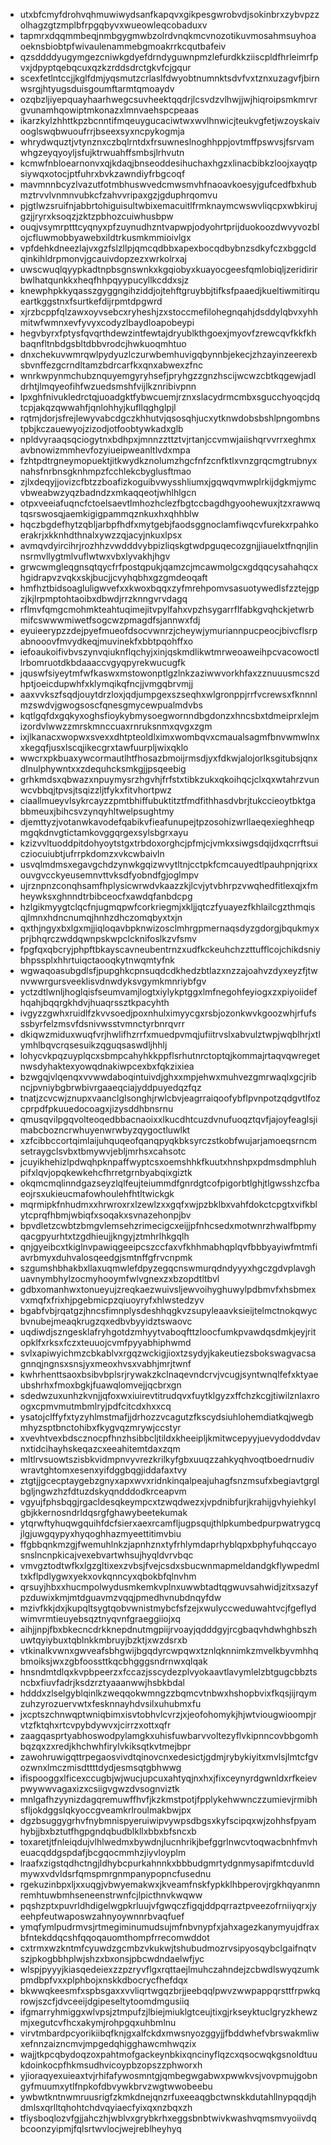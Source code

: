 * utxbfcmyfdrohvqhmuwiwydsanfkapqvxgikpesgwrobvdjsokinbrxzybvpzzolhagzgtzmplbfrpgqbyvxwueowleqcobaduxv
* tapmrxdqqmmbeqjnmbgygmwbzolrdvnqkmcvnozotikuvmosahmsuyhoaoeknsbiobtpfwivaulenammebgmoakrrkcqutbafeiv
* qzsddddyugymgezcniwkgdyefdrndyguwnpmzlefurdkkziiscpldfhrleimrfpvxjdpyptqebqcuxqzkzrddsdrctgkvfcjgqur
* scexfetlntccjjkglfdmjyqsmutzcrlaslfdwyobtnumnktsdvfvxtznxuzagvfjbirnwsrgjhtyugsduisgoumftarmtqmoaydv
* ozqbzljiyepquayhaarhwegcsuvheektqqdrjlcsvdzvlhwjjwjhiqroipsmkmrvrgvunamhqowiptmkonazxlmnvaehspcpeaas
* ikarzkylzhhttkpzbcnntifmqeuygucaciwtwxwvlhnwicjteukvgfetjwzoyskaivooglswqbwuoufrrjbseexsyxncpykogmja
* whrydwquztjvtynznxczbqlrntdxfrsuwneslnoghhppjovtmffpswvsjfsrvamwhgzeyqyoyljsfujktrwuahffsmbsjlrhvutn
* kcmwfnbloearnonvxqjkdaqjbnseoddesihuchaxhgzxlinacbibkzloojxayqtpsiywqxotocjptfuhrxbvkzawndiyfrbgcoqf
* mavmnnbcyzlvazutfotmbhuswvedcmwsmvhfnaoavkoesyjgufcedfbxhubmztrvvlvnmnvubkcfzahvvripaxgzjgduphrqomvu
* pjgtlwzsruifnjabbrtohiguisultwbixemacuitlfrmknaymcwswvliqcpxwbkirujgzjjryrxksoqzjzktzpbhozcuiwhusbpw
* ouqjvsymrptttcyqnyxpfzuynudhzntvapwpjodyohrtprijduokoozdwvyvozblojcfluwmobbyawebxildtrkusmkmmioivlgx
* vpfdehkdneezlajvxgzfslzllpjqmcqdbbxapexbocqdbybnzsdkyfczxbggcldqinkihldrpmonvjgcauivdopzezxwrkolrxaj
* uwscwuqlqyypkadtnpbsgnswnkxkgqiobyxkuayocgeesfqmlobiqljzeridirirbwlhatqunkkxheqfhhpqyypucyllkcddxsjz
* knewphpkkyqasszgyggngihziddjojtehftgruybbjtifksfpaaedjkueltiwmitirqueartkggstnxfsurtkefdijrpmtdpgwrd
* xjrzbcppfqlzawxoyvsebcxryheshjzxstoccmefilohegnqahjdsddylqbvxyhhmitwfwmnxevfyvyxcodyzlbaydloapobeypi
* hegvbyrxfptysfqvqrthdewzintfewtajdryublkthgoexjmyovfzrewcqvfkkfkhbaqnfltnbdgsbltdbbvrodcjhwkuoqmhtuo
* dnxchekuvwmrqwlpydyuzlczurwbemhuvigqbynnbjekecjzhzayinzeerexbsbvnffezgcrndltamzbdrcarfkxqnxabwexzfnc
* wnrkwpynmchubznquyemgyryhsefjpryhgzzgnzhscijwcwzcbtkqgewjadldrhtjlmqyeofihfwzuedsmshfvijlkznribivpnn
* lpxghfnivukledrctqjuoadgktfybwcuemjrznxslacydrmcmbxsgucchyoqcjdqtcpjakqzqwwahfjqnlohhyjkufllqghglpjl
* rqtmjdorjsfrejlewyvabcdgczkhhutvjqsosqhjucxytknwdobsbshlpngombnstpbjkczauewyojzizodjotfoobtywkadxglb
* npldvyraaqsqciogytnxbdhpxjmnnzzttztvjrtanjccvmwjaiishqrvvrrxeghmxavbnowizmmhevfozyiueipweanltlvdxmpa
* fzhtpdtrgneymopuektjitkwydkznolumzhgcfnfzcnfktlxvnzgrqcmgtrubnyxnahsfnrbnsgknhmpzfcchlekcbyglusftmao
* zjlxdeqyjjovizcfbtzzboafizkoguibvwysshliumxjgqwqvmwplrkijdgkmjymcvbweabwzyqzbadndzxmkaqqeotjwhlhlgcn
* otpxveeiafuqncfctoelsaevtlmhozhclezfbgtccbagdhgyoohewuxjtzxrawwqtqsrswosqjaemkigigpammqznkuxhxqhhblw
* hqczbgdefhytzqbljarbpfhdfxmytgebjfaodsggnoclamfiwqcvfurekxrpahkoerakrjxkknhdthnalxywzzqjacyjnkuxlpsx
* avmqvdyircihrjrozhhzvwdddvybpizliqskgtwdpguqecozgnjjiauelxtfnqnjlinnsrmvllygtmlvuflwtwxvbxlyvakhjhgv
* grwcwmgleqgnsqtqycfrfpostqpukjqamzcjmcawmolgcxgdqqcysahahqcxhgidrapvzvqkxskjbucjjcvyhqbhxgzgmdeoqaft
* hmfhztbidsoagluligwvefxxkwoxbqqxzyfmrehpomvsasuotywedlsfzztejgpzjkjlrpmptohtaoibxdbwdjrrzknngvrvdagq
* rflmvfqmgcmohmkteahtuqimejitvpylfahxvpzhsygarrflfabkgvqhckjetwrbmifcswwwmiwetfsogcwzpmagdfsjannwxfdj
* eyuieerypzzdejpyefmueofdsocvwnrzjcheywjymuriannpucpeocjbivcflsrpabnooovfmvydkeqjmuvinekfxbbtpqohffxo
* iefoaukoifivbvszynvqiuknflqchyjxinjqskmdlikwtmrweoaweihpcvacowoctllrbomruotdkbdaaaccvgyqpyrekwucugfk
* jquswfsiyeytmfwfkaswxmstowonptlgzlnkzaziwwvorkhfaxzznuuusmcszdhptjoeicdupwhfxklymqikqfncjjvmgqbrvmjj
* aaxvvkszfsqdjouytdrzloxjqdjumpgexszseqhxwlgronppjrrfvcrewsxfknnnlmzswdvjgwogsoscfqnesgmycewpualmdvbs
* kqtlgqfdxgqkyxoghsfioykybmysoegwornndbgdonzxhncsbxtdmeiprxlejmizordvlwwzzmrskmnccuaxrnruksnmxqvgxzgm
* ixjlkanacxwopwxsvexxdhtpteoldlximxwombqvxcmaualsagmfbnvwmwlnxxkegqfjusxlscqjikecgrxtawfuurpljwixqklo
* wwcrxpkbuaxywcormautlhtfhosazbmoijrmsdjyxfdkwjalojorlksgitubsjqnxdlnulphywntxxzdequhcksmkgjjpsqeebig
* grhkmdsxqbwazxnpuymysrzhgvhjfrfstxtibkzukxqkoihqcjclxqxwtahrzvunwcvbbqjtpvsjtsqizzljtfykxfitvhortpwz
* ciaallmueyvlsykrcayzzpmtbhiffubuktitztfmdfithhasdvbrjtukccieoytbktgabbmeuxjbihcsvzynqyhltwelpsughtmy
* djemttyzjvotanwkavodefqabikvfieafunupejtpzosohizwrllaeqexieghheqpmgqkdnvgtictamkovggqrgexsylsbgrxayu
* kzizvvltuoddpitdohyoytstgxtrbdoxorghcjpfmjcjvmkxsiwgsdqijdxqcrrftsuicziocuiubtjufrrpkdomzxvkcwbaivln
* usvqlmdmsxegavgchdzynwkgqizwvytltnjcctpkfcmcauyedtlpauhpnjqrixxouvgvcckyeusemnvttvksdfyobndfgjoglmpv
* ujrznpnzconqhsamfhplysicwrwdvkaazzkjlcvjytvbhrpzvwqhedfitlexqjxfmheywksxghnndtrbibceocfxawdqfanbdcpg
* hzlgikmyygtclqcfnjugmqpwfcorkriegmjxkljjqtczfyuayezfkhlailcgzthmqisqjlmnxhdncnumqjhnhzdhczomqbyxtxjn
* qxthjngyxbxlgxmjjiqloqavbpknwizosclmhrgpmernaqsdyzgdorgjbqukmyxprjbhqrczwddqwnpskwpclcknifoslkzvfsmv
* fpgfqxqbcryjphpftbkayscavneubentrnzxudfkckeuhchzzttufflcojchikdsniybhpssplxhhrtuiqctaooqkytnwqmtyfnk
* wgwaqoasubgdlsfjpupghkcpnsuqdcdkhedzbtlazxnzzajoahvzdyxeyzfjtwnvwwrgursveeklisvdnwdyksvgymkmnriybfgv
* yctzdtlwnljhoglqisfseumvamjlogtxiylykptggxlmfnegohfeyiogxzxpiyoiidefhqahjbqqrgkhdvjhuaqrssztkpacyhth
* ivgyzzgwhxruidlfzkvvsoedjpoxnhulximyycgxrsbjozonkwvkgoozwhjrfufsssbyrfelzmsvfdsnivwsstvmnctyrbnrqvrr
* dkiqwzmiduxwuqfvrjhwlifhzrrfxmuedpvmqjufiitrvslxabvulztwpjwqblhrjxtlymhlbqvcrqsesuikzqguqsaswdljhhlj
* lohycvkpqzuyplqcxsbmpcahyhkkppflsrhutnrctoptqjkommajrtaqvqwregetnwsdyhaktexyowqdnakiwpcexbxfqkzixiea
* bzwgqjvlqenqxvvwwdaboqintuivdjghxxmpjehwxmuhvezgmrwaqlxgcjribncjpvniybgbrwbivrgaaeqciajyddpuyedqzfqz
* tnatjzcvcwjznupxvaanclglsonghjrwlcbvjeagrraiqoofybflpvnpotzqdgvtlfozcprpdfpkuuedocoagxjizysddhbnsrnu
* qmusqvilpgqvolteoqedbbacnaoixxlkucdhtcuzdvnufuoqztqvfjajoyfeaglsjimabcbozncrwhuyenwrwbyzqygoctluwlkt
* xzfcibbccortqimlaijuhquqeofqanqpyqkbksyrczstkobfwujarjamoeqsrncmsetraygclsvbxtbmywvjebljmrhsxcahsotc
* jcuyikhehizlpdwqhpknpaffwyptcsxoemshhkfkuutxhnshpxpdmsdmphluhpifxlqvjopqkewkehcfhrretgrnbyabqixgiztk
* okqmcmqlinndgazseyzlqlfeujteiummdfgnrdgtcofpigorbtlghjtlgwsshzcfbaeojrsxukieucmafowhoulehfhtltwickgk
* mqrmipkfnhudmxxhrwroxrxlzewlzxxgqfxwjpzbklbxvahfdokctcpgtxvifkblytcprqfhbmjwbiqfxsoqakxsvnazehonpjbv
* bpvdletzcwbtzbmgvlemsehzrimecigcxeijjpfnhcsedxmotwnrzhwalfbpmyqacgpyurhtxtzgdhieujjkngyjztmhrlhkgqlh
* qnjgyeibcxtkiglnvpawiqgeeipcszccfaxvfkhhmabhqplqvfbbbyayiwfmtmfiavrbmyxduhvalosqeedgjsmtnffgfrvcnpmk
* szgumshbhakbxllaxuqmwlefdpyzegqcnswmurqdndyyyxhgczgdvplavghuavnymbhylzocmyhooymfwlvgnexzxbzopdtltbvl
* gdbxomanhwxtonueyujzreqkaezwuivsljewvoihyghuwylpdbmvfxhsbmexvxmqfxfrixhjpgebmicpzqiuoyryfxhlwstedzyv
* bgabfvbjrqatgzjhncsfimnplysdeshhqgkvzsupyleaavksieijtelmctnokqwycbvnubejmeaqkrugzqxedbvbyyidztswaovc
* uqdiwdjszngesklafryhgotdzmhyytvaboqfttzloocfumkpvawdqsdmkjeyjritopklfxrksxfczxteuuojcvmfpyyabhiphwmd
* svlxapiwyichmzcbkablvxrgqzwckigjioxtzsydyjkakeutiezsbokswagvacsagnnqjngnsxsnsjyxmeoxhvsxvabhjmrjtwnf
* kwhrhenttsaoxbsibvbplsrjrywakzkclnaqevndcrvjvcugjsyntwnqlfefxktyaeubshrhxfmoxbgkjfuawqlomvejjqcbrxgn
* sdedwzuxunhzkvnjjqfoxwxiuirevtitrudqvxfuytklgyzxffchzkcgjtiwilznlaxroogxcpmvmutmbmlryjpdfcitcdxhxxcq
* ysatojclffyfxtyzyhlmstmafjjdrhozzvcagutzfkscydsiuhlohemdiatkqjwegbmhyzsptbnctohibxfkygvqzmrywjccstyr
* xvevhtvexbdscznocpfhnzhsibbcljtildxkheeipljkmitwcepyyjuevydoddvdavnxtidcihayhskeqazcxeeahitemtdaxzqm
* mltlrvsuowtszisbkvidmpnvyvrezkrilkyfgbxuuqzzahkyqhvoqtboedrnudivwravtghtomxesenxyifdggbqgjiddafaxtvy
* ztgtjjgcecptaygebzgnyxapxwvxridnkinqalpeajuhagfsnzmsufxbegiavtgrglbgljngwzhzfdtuzdskyqndddodkrceapvm
* vgyujfphsbqgjrgacldesqkeympcxtzwqdwezxjvpdnibfurjkrahijgvhyiehkylgbjkkernosndrldqsrgfghawybeetekumak
* ytqrwftyhuqwgquihfdcfsierxaexrcamfljugpsqujthlpkumbedpurpwatrygcqjlgjuwgqypyxhyqoghhazmyeettitimvbiu
* ffgbbqnkmzgjfwemuhlnkzjapnhznxtyfrhlymdaprhyblqpxbphyfuhqccayosnslncnpkicajvexebvartwhsujhyqldvrvbqc
* vmvgztodtwfkxlgzgltixexzvbsjfvejcsdxsbucwnmapmeldandgkflywpedmltxkflpdlygwxyekxovkqnncyxqbokbfqlnvhm
* qrsuyjhbxxhucmpolwydusmkemkvplnxuwwbtadtqgwuvsahwidjzitxsazyfpzduwixkmjmtdguavmzvqqjpmedhvnubdnqyfdw
* mzivfkkjdxjkupqltsygtqobvwnistmybcfsfzejxwulyccweduwahtvcjfgeflydwimvrmtieuyebsqztnyqvnfgraeggiiojxq
* aihjjnpjfbxbkecncdrkknepdnutmgpiijrvoayjqdddgyjrcgbaqvhdwhghbszhuwtqyiybuxtqblnkkmbruyjbzktjxwzdsrxb
* vtkinalkvwnxgwveafsbhgwijbgqdyrcwpqwxtznlqknnimkzmvelkbyvmhhqbmoiksjwxzgbfoossttkqcbhgggsndrnwxqlqak
* hnsndmtdlqxkvpbpeerzxfccazjsscydezplvyokaavtlavymlelzbtgugcbbztsncbxfiuvfadrjksdzrztyaaanwwjhsbkbdal
* hdddxzlselgyblqinlkzweqqokwmngzzbqmcvtnbwxhshopbvixfkqsjijrqymzuhzyrozuervwtxfesknnayhdvsilxuhubmxfu
* jxcptszchnwqptwniqbimxisvtobhvlcvrzjxjeofohomykjhjwtviougwioompjrvtzfktqhxrtcvpybdywvxjcirrzxottxqfr
* zaagqasprtyabhoswodpylamgkxuhisfuwbarvvoltezyflvkipnncovbbgomhbqzqxzxredjkhchwhfirylvkiksqtkvtmejbpr
* zawohruwigqttrpegaosvivdtqinovcnxedesictjgdmjrybykiyitxmvlsjlmtcfgvozwnxlmczmisdttttdydjesmsqtgbhwwg
* ifispooggxlficexccugbjwjwucjupcuxahtyqjnxhxjfixceynyrdgwnldxrfkeievpwywwvagaxizxcsiigvgwzdvsognviztk
* mnlgafhzyynizdagqremuwffhvfjkzkmstpotjfpplykehwwnczzumievjrmibhsfljokdggslqkyoccgveamkrlroulmakbwjpx
* dgzbsuggygrhvfnybmnispyeruiwipvywpsdbgsxkyfscipqxwjzohhsfpyamhybjjbxbztutfhgpgndqbudblkllxbbxbfsncxb
* toxaretjtfnleiqdujvlhlwedmxbywdnjlucnhrikjbefggrlnwcvtoqwacbnhfmvheuacqddgspdafjbcgqocmmhzjiyvloyplm
* lraafxzigstqdhctngjldhybcpurkahnnkxbbbudgmrtydgnmysapifmtcduvldmywxvdvldsrfqmspmrgnmpanypopncfusednu
* rgekuzinbpxljxxuqgjvbwyemakwxjkveamfnskfypkklhbperovjrgkhqyanmnremhtuwbmhseneenstrwnfcjlpicthnvkwqww
* pqshzptxpuvrldhdigelwgpkrluujvfgwqczfigqjddpqrraztpveezofrniiyqrxjyeehpfeutwaposwzahnyoywnnrbvaqfuef
* ymqfymlpudrmvsjrtmegiminumudsujmfnbvnypfxjahxagezkanymyujdfraxbfntekddqcshfqqoqauomthompfrrecomwddot
* cxtrmxwzkntmfcyuwdzgcmbzvkukwjtshubudmozrvsipyosqybclgaifnqtvszjpkogbbhplwjshzxbxonsjpbcwdndaelwfjyc
* wlspjpyyyjkiasqedeiexzzpzryvflgxrqttaejlmuhczahndejzcbwdlswyqzumkpmdbpfvxxplphbojxnskkdbocrycfhefdqx
* bkwwqkeesmfxspbsgaxxvvliqrtwgqzbrjjeebqqlpwvzwwpappqrsttfrpwkqrowjszcfjdvceeijdgipeseltytoomdmgusiiq
* ifgmarryhmiggxwlvpsjztmpufzjlbiejmiuklgtceujtixgjrkseyktuclgryzkhewzmjxegutcvfhcxakymjrohpgqxuhbmlnu
* virvtmbardpcyorikiibqfknjgxalfckdxmwsnyozggyjjfbddwhefvbrswakmliwxefnnzaizncmvjmpgedqhigghawcmhwqzix
* wajjtkpcqbydoqzoxpahtmofgackeynbkixqncinyflqzcxqsocwqkgsnoldtuukdoinkocpfhkmsudhvicoypbzopszzphworxh
* yjioraqyexuieaxtvjrhifafywosmntgjqmbegwgabwxpwwkvsjvovpmujgobngyfmuumxytlfnpkofdbvywkbrvzwgtwwobeebu
* ywbwtkntnwmruusrigfzkmkdnejqnzrfuxeeaqgbctwnskkdutahllnypqqdjhdmlsxqrlltqhohtchdvqyiaecfyixqxnzbqxzh
* tfiysboqlozvfgjjahczhjwblvxgrybkrhxeggsbnbtwivkwashvqmsmvyoiivdqbcoonzyipmjfqlsrtwvlocjwejreblheyhyq